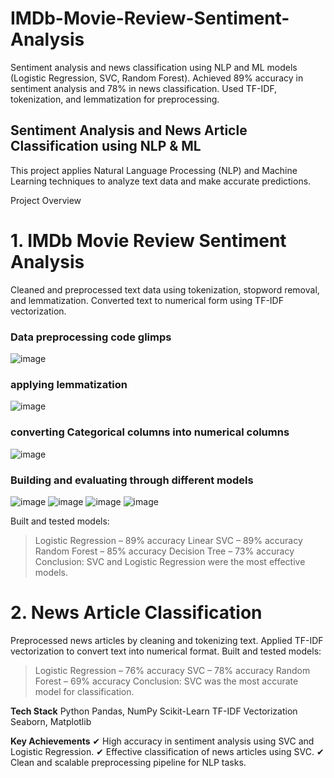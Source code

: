 # IMDb-Movie-Review-Sentiment-Analysis
Sentiment analysis and news classification using NLP and ML models (Logistic Regression, SVC, Random Forest). Achieved 89% accuracy in sentiment analysis and 78% in news classification. Used TF-IDF, tokenization, and lemmatization for preprocessing.

## Sentiment Analysis and News Article Classification using NLP & ML
This project applies Natural Language Processing (NLP) and Machine Learning techniques to analyze text data and make accurate predictions.

 Project Overview
# 1. IMDb Movie Review Sentiment Analysis
Cleaned and preprocessed text data using tokenization, stopword removal, and lemmatization.
Converted text to numerical form using TF-IDF vectorization.

### Data preprocessing code glimps
![image](https://github.com/user-attachments/assets/96ca7130-6b6e-4ccd-b0a6-02793ba8c583)
### applying lemmatization
![image](https://github.com/user-attachments/assets/026b533e-6c76-4f22-8950-c8972001dda7)
### converting Categorical columns into numerical columns 
![image](https://github.com/user-attachments/assets/238738c5-20e7-4f51-bad5-7a87539f68ff)
### Building and evaluating through different models
![image](https://github.com/user-attachments/assets/f8a4a748-9137-45e0-bc4f-f44c03ded045)
![image](https://github.com/user-attachments/assets/a844117f-fdfb-4487-9998-68ccce33f02e)
![image](https://github.com/user-attachments/assets/bb263930-52eb-48ac-aede-212be2919df3)
![image](https://github.com/user-attachments/assets/7fc27025-f3b5-45d6-8f1d-356211671977)

Built and tested models:
>Logistic Regression – 89% accuracy 
> Linear SVC – 89% accuracy
> Random Forest – 85% accuracy
> Decision Tree – 73% accuracy 
Conclusion: SVC and Logistic Regression were the most effective models.

# 2. News Article Classification
Preprocessed news articles by cleaning and tokenizing text.
Applied TF-IDF vectorization to convert text into numerical format.
Built and tested models:
> Logistic Regression – 76% accuracy
> SVC – 78% accuracy
> Random Forest – 69% accuracy
Conclusion: SVC was the most accurate model for classification.

**Tech Stack**
Python
Pandas, NumPy
Scikit-Learn
TF-IDF Vectorization
Seaborn, Matplotlib

**Key Achievements**
✔ High accuracy in sentiment analysis using SVC and Logistic Regression.
✔ Effective classification of news articles using SVC.
✔ Clean and scalable preprocessing pipeline for NLP tasks.
